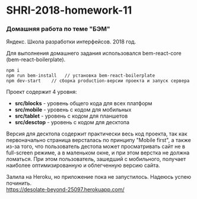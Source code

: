 # SHRI-2018-homework-11

### Домашняя работа по теме "БЭМ"

Яндекс. Школа разработки интерфейсов. 2018 год.

Для выполнения домашнего задания использовался bem-react-core (bem-react-boilerplate).  

```
npm i
npm run bem-install   // установка bem-react-boilerplate
npm dev-start    // сборка production-версии проекта и запуск сервера 
```

Проект содержит 4 уровня:
* **src/blocks** - уровень общего кода для всех платформ
* **src/mobile** - уровень с кодом для мобильных
* **src/tablet** - уровень с кодом для планшетов
* **src/desctop** - уровень с кодом для десктопа 
  
Версия для десктопа содержит практически весь код проекта, так как первоначально страница версталась по принципу "Mobile first", а также из-за того, что пользователь дестопа может просматривать сайт не в full-screen режиме, а в маленьком окне, и при этом верстка не должна ломаться. При этом пользователь, зашедший с мобильного, получает наиболее оптимизированную и облегченную версию сайта.  
  
Залила на Heroku, но приложение пока не запустилось. Надеюсь успею починить.  
https://desolate-beyond-25097.herokuapp.com/

